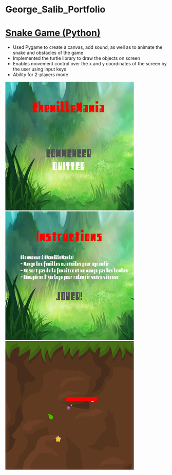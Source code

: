 # George_Salib_Portfolio

# [Snake Game (Python)](https://github.com/george-salib/Worm-Game)
* Used Pygame to create a canvas, add sound, as well as to animate the snake and obstacles of the game
* Implemented the turtle library to draw the objects on screen
* Enables movement control over the x and y coordinates of the screen by the user using input keys
* Ability for 2-players mode

<img width="400" height = "400" alt="Snake Game SC1.png" src="Snake Game SC1.png"> <img width="400" height = "400" alt="Snake Game SC2.png" src="Snake Game SC2.png"> <img width="400" height = "400" alt="Snake Game SC3.png" src="Snake Game SC3.png">
